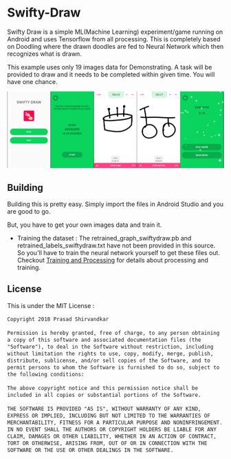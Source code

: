 # Swifty-Draw
Swifty Draw is a simple ML(Machine Learning) experiment/game running on Android and uses Tensorflow from all processing. 
This is completely based on Doodling where the drawn doodles are fed to Neural Network which then recognizes what is drawn.

This example uses only 19 images data for Demonstrating. 
A task will be provided to draw and it needs to be completed within given time. You will have one chance.

<img src="https://raw.githubusercontent.com/MidsizeMango/Swifty-Draw/master/image_fs.png" /> 

## Building

Building this is pretty easy. Simply import the files in Android Studio and you are good to go. 

But, you have to get your own images data and train it.

* Training the dataset : The retrained_graph_swiftydraw.pb and retrained_labels_swiftydraw.txt have not been provided in this source. 
So you'll have to train the neural network yourself to get these files out. 
Checkout [Training and Processing](https://github.com/MidsizeMango/Swifty-Draw/tree/master/Training-Processing) for details about processing and training.

## License

This is under the MIT License : 

```
Copyright 2018 Prasad Shirvandkar

Permission is hereby granted, free of charge, to any person obtaining a copy of this software and associated documentation files (the "Software"), to deal in the Software without restriction, including without limitation the rights to use, copy, modify, merge, publish, distribute, sublicense, and/or sell copies of the Software, and to permit persons to whom the Software is furnished to do so, subject to the following conditions:

The above copyright notice and this permission notice shall be included in all copies or substantial portions of the Software.

THE SOFTWARE IS PROVIDED "AS IS", WITHOUT WARRANTY OF ANY KIND, EXPRESS OR IMPLIED, INCLUDING BUT NOT LIMITED TO THE WARRANTIES OF MERCHANTABILITY, FITNESS FOR A PARTICULAR PURPOSE AND NONINFRINGEMENT. IN NO EVENT SHALL THE AUTHORS OR COPYRIGHT HOLDERS BE LIABLE FOR ANY CLAIM, DAMAGES OR OTHER LIABILITY, WHETHER IN AN ACTION OF CONTRACT, TORT OR OTHERWISE, ARISING FROM, OUT OF OR IN CONNECTION WITH THE SOFTWARE OR THE USE OR OTHER DEALINGS IN THE SOFTWARE.
```
